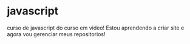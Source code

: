 # javascript
 curso de javascript do curso em video!
Estou aprendendo a criar site e agora vou gerenciar meus repositorios!
